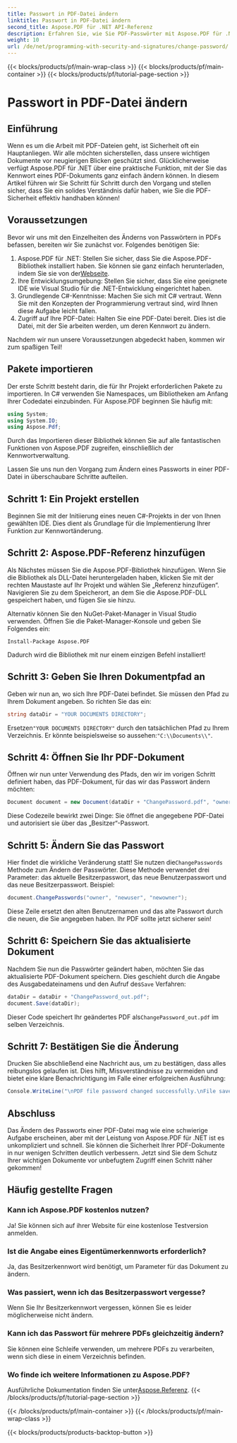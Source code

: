 ```yaml
---
title: Passwort in PDF-Datei ändern
linktitle: Passwort in PDF-Datei ändern
second_title: Aspose.PDF für .NET API-Referenz
description: Erfahren Sie, wie Sie PDF-Passwörter mit Aspose.PDF für .NET einfach ändern. Unsere Schritt-für-Schritt-Anleitung führt Sie sicher durch den Vorgang.
weight: 10
url: /de/net/programming-with-security-and-signatures/change-password/
---
```


{{< blocks/products/pf/main-wrap-class >}}
{{< blocks/products/pf/main-container >}}
{{< blocks/products/pf/tutorial-page-section >}}

# Passwort in PDF-Datei ändern

## Einführung

Wenn es um die Arbeit mit PDF-Dateien geht, ist Sicherheit oft ein Hauptanliegen. Wir alle möchten sicherstellen, dass unsere wichtigen Dokumente vor neugierigen Blicken geschützt sind. Glücklicherweise verfügt Aspose.PDF für .NET über eine praktische Funktion, mit der Sie das Kennwort eines PDF-Dokuments ganz einfach ändern können. In diesem Artikel führen wir Sie Schritt für Schritt durch den Vorgang und stellen sicher, dass Sie ein solides Verständnis dafür haben, wie Sie die PDF-Sicherheit effektiv handhaben können!

## Voraussetzungen

Bevor wir uns mit den Einzelheiten des Änderns von Passwörtern in PDFs befassen, bereiten wir Sie zunächst vor. Folgendes benötigen Sie:

1. Aspose.PDF für .NET: Stellen Sie sicher, dass Sie die Aspose.PDF-Bibliothek installiert haben. Sie können sie ganz einfach herunterladen, indem Sie sie von der[Webseite](https://releases.aspose.com/pdf/net/).
2. Ihre Entwicklungsumgebung: Stellen Sie sicher, dass Sie eine geeignete IDE wie Visual Studio für die .NET-Entwicklung eingerichtet haben.
3. Grundlegende C#-Kenntnisse: Machen Sie sich mit C# vertraut. Wenn Sie mit den Konzepten der Programmierung vertraut sind, wird Ihnen diese Aufgabe leicht fallen.
4. Zugriff auf Ihre PDF-Datei: Halten Sie eine PDF-Datei bereit. Dies ist die Datei, mit der Sie arbeiten werden, um deren Kennwort zu ändern.

Nachdem wir nun unsere Voraussetzungen abgedeckt haben, kommen wir zum spaßigen Teil!

## Pakete importieren

Der erste Schritt besteht darin, die für Ihr Projekt erforderlichen Pakete zu importieren. In C# verwenden Sie Namespaces, um Bibliotheken am Anfang Ihrer Codedatei einzubinden. Für Aspose.PDF beginnen Sie häufig mit:

```csharp
using System;
using System.IO;
using Aspose.Pdf;
```

Durch das Importieren dieser Bibliothek können Sie auf alle fantastischen Funktionen von Aspose.PDF zugreifen, einschließlich der Kennwortverwaltung. 

Lassen Sie uns nun den Vorgang zum Ändern eines Passworts in einer PDF-Datei in überschaubare Schritte aufteilen. 

## Schritt 1: Ein Projekt erstellen

Beginnen Sie mit der Initiierung eines neuen C#-Projekts in der von Ihnen gewählten IDE. Dies dient als Grundlage für die Implementierung Ihrer Funktion zur Kennwortänderung.

## Schritt 2: Aspose.PDF-Referenz hinzufügen

Als Nächstes müssen Sie die Aspose.PDF-Bibliothek hinzufügen. Wenn Sie die Bibliothek als DLL-Datei heruntergeladen haben, klicken Sie mit der rechten Maustaste auf Ihr Projekt und wählen Sie „Referenz hinzufügen“. Navigieren Sie zu dem Speicherort, an dem Sie die Aspose.PDF-DLL gespeichert haben, und fügen Sie sie hinzu.

Alternativ können Sie den NuGet-Paket-Manager in Visual Studio verwenden. Öffnen Sie die Paket-Manager-Konsole und geben Sie Folgendes ein:

```
Install-Package Aspose.PDF
```

Dadurch wird die Bibliothek mit nur einem einzigen Befehl installiert!

## Schritt 3: Geben Sie Ihren Dokumentpfad an

Geben wir nun an, wo sich Ihre PDF-Datei befindet. Sie müssen den Pfad zu Ihrem Dokument angeben. So richten Sie das ein:

```csharp
string dataDir = "YOUR DOCUMENTS DIRECTORY";
```

 Ersetzen`"YOUR DOCUMENTS DIRECTORY"` durch den tatsächlichen Pfad zu Ihrem Verzeichnis. Er könnte beispielsweise so aussehen:`"C:\\Documents\\"`.

## Schritt 4: Öffnen Sie Ihr PDF-Dokument

Öffnen wir nun unter Verwendung des Pfads, den wir im vorigen Schritt definiert haben, das PDF-Dokument, für das wir das Passwort ändern möchten:

```csharp
Document document = new Document(dataDir + "ChangePassword.pdf", "owner");
```

Diese Codezeile bewirkt zwei Dinge: Sie öffnet die angegebene PDF-Datei und autorisiert sie über das „Besitzer“-Passwort.

## Schritt 5: Ändern Sie das Passwort

 Hier findet die wirkliche Veränderung statt! Sie nutzen die`ChangePasswords` Methode zum Ändern der Passwörter. Diese Methode verwendet drei Parameter: das aktuelle Besitzerpasswort, das neue Benutzerpasswort und das neue Besitzerpasswort. Beispiel:

```csharp
document.ChangePasswords("owner", "newuser", "newowner");
```

Diese Zeile ersetzt den alten Benutzernamen und das alte Passwort durch die neuen, die Sie angegeben haben. Ihr PDF sollte jetzt sicherer sein!

## Schritt 6: Speichern Sie das aktualisierte Dokument

 Nachdem Sie nun die Passwörter geändert haben, möchten Sie das aktualisierte PDF-Dokument speichern. Dies geschieht durch die Angabe des Ausgabedateinamens und den Aufruf des`Save` Verfahren:

```csharp
dataDir = dataDir + "ChangePassword_out.pdf";
document.Save(dataDir);
```

 Dieser Code speichert Ihr geändertes PDF als`ChangePassword_out.pdf` im selben Verzeichnis.

## Schritt 7: Bestätigen Sie die Änderung

Drucken Sie abschließend eine Nachricht aus, um zu bestätigen, dass alles reibungslos gelaufen ist. Dies hilft, Missverständnisse zu vermeiden und bietet eine klare Benachrichtigung im Falle einer erfolgreichen Ausführung:

```csharp
Console.WriteLine("\nPDF file password changed successfully.\nFile saved at " + dataDir);
```

## Abschluss

Das Ändern des Passworts einer PDF-Datei mag wie eine schwierige Aufgabe erscheinen, aber mit der Leistung von Aspose.PDF für .NET ist es unkompliziert und schnell. Sie können die Sicherheit Ihrer PDF-Dokumente in nur wenigen Schritten deutlich verbessern. Jetzt sind Sie dem Schutz Ihrer wichtigen Dokumente vor unbefugtem Zugriff einen Schritt näher gekommen!

## Häufig gestellte Fragen

### Kann ich Aspose.PDF kostenlos nutzen?
Ja! Sie können sich auf ihrer Website für eine kostenlose Testversion anmelden.

### Ist die Angabe eines Eigentümerkennworts erforderlich?
Ja, das Besitzerkennwort wird benötigt, um Parameter für das Dokument zu ändern.

### Was passiert, wenn ich das Besitzerpasswort vergesse?
Wenn Sie Ihr Besitzerkennwort vergessen, können Sie es leider möglicherweise nicht ändern.

### Kann ich das Passwort für mehrere PDFs gleichzeitig ändern?
Sie können eine Schleife verwenden, um mehrere PDFs zu verarbeiten, wenn sich diese in einem Verzeichnis befinden.

### Wo finde ich weitere Informationen zu Aspose.PDF?
 Ausführliche Dokumentation finden Sie unter[Aspose.Referenz](https://reference.aspose.com/pdf/net/).
{{< /blocks/products/pf/tutorial-page-section >}}

{{< /blocks/products/pf/main-container >}}
{{< /blocks/products/pf/main-wrap-class >}}

{{< blocks/products/products-backtop-button >}}
